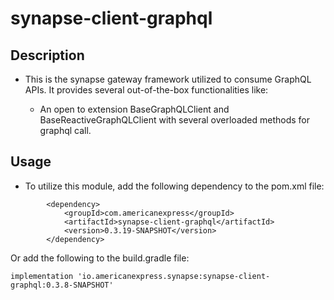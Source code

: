 # synapse-client-graphql

## Description
- This is the synapse gateway framework utilized to consume GraphQL APIs. It provides several out-of-the-box
  functionalities like:

    - An open to extension BaseGraphQLClient and BaseReactiveGraphQLClient with several overloaded methods for graphql call.

## Usage
- To utilize this module, add the following dependency to the pom.xml file:
```
        <dependency>
            <groupId>com.americanexpress</groupId>
            <artifactId>synapse-client-graphql</artifactId>
            <version>0.3.19-SNAPSHOT</version>
        </dependency>
```
Or add the following to the build.gradle file:
```
implementation 'io.americanexpress.synapse:synapse-client-graphql:0.3.8-SNAPSHOT'
```
